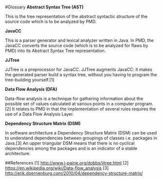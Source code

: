 #Glossary
**Abstract Syntax Tree (AST)**

This is the tree representation of the abstract syntactic structure of the source code which is to be analyzed by PMD. 
 
**JavaCC**

This is a parser generator and lexical analyzer written in Java. 
In PMD, the JavaCC converts the source code (which is to be analyzed for flaws by PMD) into its Abstract Syntax Tree representation. 

**JJTree**

JJTree is a preprocessor for JavaCC. JJTree augments JavaCC: it makes the generated parser build a syntax tree, without you having to program the tree-building yourself.[1]

**Data Flow Analysis (DFA)**

Data-flow analysis is a technique for gathering information about the possible set of values calculated at various points in a computer program.[2]
It relates to PMD in that the implementation of several rules requires the use of a Data Flow Analysis Layer.

**Dependency Structure Matrix (DSM)**

In software architecture a Dependency Structure Matrix (DSM) can be used to understand dependencies between groupings of classes i.e. packages in Java.[3] An upper triangular DSM means that there is no cyclical dependencies among the packages and is an indicator of a stable architecture. 

##References
[1] http://www.j-paine.org/dobbs/jjtree.html
[2] https://en.wikipedia.org/wiki/Data-flow_analysis
[3] http://erik.doernenburg.com/2010/04/dependency-structure-matrix/

